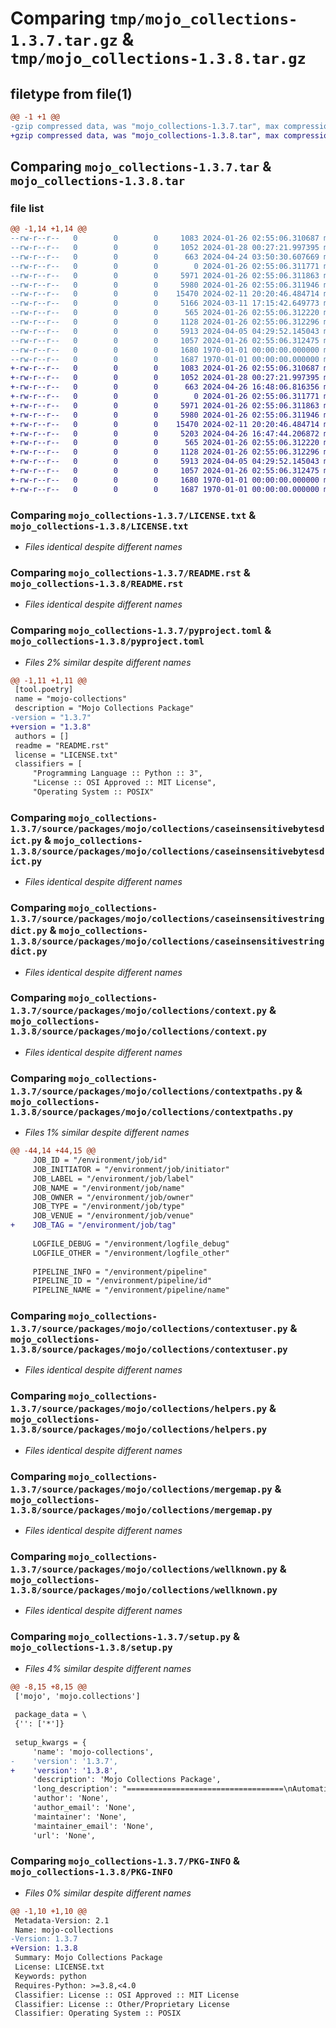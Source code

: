 # Comparing `tmp/mojo_collections-1.3.7.tar.gz` & `tmp/mojo_collections-1.3.8.tar.gz`

## filetype from file(1)

```diff
@@ -1 +1 @@
-gzip compressed data, was "mojo_collections-1.3.7.tar", max compression
+gzip compressed data, was "mojo_collections-1.3.8.tar", max compression
```

## Comparing `mojo_collections-1.3.7.tar` & `mojo_collections-1.3.8.tar`

### file list

```diff
@@ -1,14 +1,14 @@
--rw-r--r--   0        0        0     1083 2024-01-26 02:55:06.310687 mojo_collections-1.3.7/LICENSE.txt
--rw-r--r--   0        0        0     1052 2024-01-28 00:27:21.997395 mojo_collections-1.3.7/README.rst
--rw-r--r--   0        0        0      663 2024-04-24 03:50:30.607669 mojo_collections-1.3.7/pyproject.toml
--rw-r--r--   0        0        0        0 2024-01-26 02:55:06.311771 mojo_collections-1.3.7/source/packages/mojo/collections/__init__.py
--rw-r--r--   0        0        0     5971 2024-01-26 02:55:06.311863 mojo_collections-1.3.7/source/packages/mojo/collections/caseinsensitivebytesdict.py
--rw-r--r--   0        0        0     5980 2024-01-26 02:55:06.311946 mojo_collections-1.3.7/source/packages/mojo/collections/caseinsensitivestringdict.py
--rw-r--r--   0        0        0    15470 2024-02-11 20:20:46.484714 mojo_collections-1.3.7/source/packages/mojo/collections/context.py
--rw-r--r--   0        0        0     5166 2024-03-11 17:15:42.649773 mojo_collections-1.3.7/source/packages/mojo/collections/contextpaths.py
--rw-r--r--   0        0        0      565 2024-01-26 02:55:06.312220 mojo_collections-1.3.7/source/packages/mojo/collections/contextuser.py
--rw-r--r--   0        0        0     1128 2024-01-26 02:55:06.312296 mojo_collections-1.3.7/source/packages/mojo/collections/helpers.py
--rw-r--r--   0        0        0     5913 2024-04-05 04:29:52.145043 mojo_collections-1.3.7/source/packages/mojo/collections/mergemap.py
--rw-r--r--   0        0        0     1057 2024-01-26 02:55:06.312475 mojo_collections-1.3.7/source/packages/mojo/collections/wellknown.py
--rw-r--r--   0        0        0     1680 1970-01-01 00:00:00.000000 mojo_collections-1.3.7/setup.py
--rw-r--r--   0        0        0     1687 1970-01-01 00:00:00.000000 mojo_collections-1.3.7/PKG-INFO
+-rw-r--r--   0        0        0     1083 2024-01-26 02:55:06.310687 mojo_collections-1.3.8/LICENSE.txt
+-rw-r--r--   0        0        0     1052 2024-01-28 00:27:21.997395 mojo_collections-1.3.8/README.rst
+-rw-r--r--   0        0        0      663 2024-04-26 16:48:06.816356 mojo_collections-1.3.8/pyproject.toml
+-rw-r--r--   0        0        0        0 2024-01-26 02:55:06.311771 mojo_collections-1.3.8/source/packages/mojo/collections/__init__.py
+-rw-r--r--   0        0        0     5971 2024-01-26 02:55:06.311863 mojo_collections-1.3.8/source/packages/mojo/collections/caseinsensitivebytesdict.py
+-rw-r--r--   0        0        0     5980 2024-01-26 02:55:06.311946 mojo_collections-1.3.8/source/packages/mojo/collections/caseinsensitivestringdict.py
+-rw-r--r--   0        0        0    15470 2024-02-11 20:20:46.484714 mojo_collections-1.3.8/source/packages/mojo/collections/context.py
+-rw-r--r--   0        0        0     5203 2024-04-26 16:47:44.206872 mojo_collections-1.3.8/source/packages/mojo/collections/contextpaths.py
+-rw-r--r--   0        0        0      565 2024-01-26 02:55:06.312220 mojo_collections-1.3.8/source/packages/mojo/collections/contextuser.py
+-rw-r--r--   0        0        0     1128 2024-01-26 02:55:06.312296 mojo_collections-1.3.8/source/packages/mojo/collections/helpers.py
+-rw-r--r--   0        0        0     5913 2024-04-05 04:29:52.145043 mojo_collections-1.3.8/source/packages/mojo/collections/mergemap.py
+-rw-r--r--   0        0        0     1057 2024-01-26 02:55:06.312475 mojo_collections-1.3.8/source/packages/mojo/collections/wellknown.py
+-rw-r--r--   0        0        0     1680 1970-01-01 00:00:00.000000 mojo_collections-1.3.8/setup.py
+-rw-r--r--   0        0        0     1687 1970-01-01 00:00:00.000000 mojo_collections-1.3.8/PKG-INFO
```

### Comparing `mojo_collections-1.3.7/LICENSE.txt` & `mojo_collections-1.3.8/LICENSE.txt`

 * *Files identical despite different names*

### Comparing `mojo_collections-1.3.7/README.rst` & `mojo_collections-1.3.8/README.rst`

 * *Files identical despite different names*

### Comparing `mojo_collections-1.3.7/pyproject.toml` & `mojo_collections-1.3.8/pyproject.toml`

 * *Files 2% similar despite different names*

```diff
@@ -1,11 +1,11 @@
 [tool.poetry]
 name = "mojo-collections"
 description = "Mojo Collections Package"
-version = "1.3.7"
+version = "1.3.8"
 authors = []
 readme = "README.rst"
 license = "LICENSE.txt"
 classifiers = [
     "Programming Language :: Python :: 3",
     "License :: OSI Approved :: MIT License",
     "Operating System :: POSIX"
```

### Comparing `mojo_collections-1.3.7/source/packages/mojo/collections/caseinsensitivebytesdict.py` & `mojo_collections-1.3.8/source/packages/mojo/collections/caseinsensitivebytesdict.py`

 * *Files identical despite different names*

### Comparing `mojo_collections-1.3.7/source/packages/mojo/collections/caseinsensitivestringdict.py` & `mojo_collections-1.3.8/source/packages/mojo/collections/caseinsensitivestringdict.py`

 * *Files identical despite different names*

### Comparing `mojo_collections-1.3.7/source/packages/mojo/collections/context.py` & `mojo_collections-1.3.8/source/packages/mojo/collections/context.py`

 * *Files identical despite different names*

### Comparing `mojo_collections-1.3.7/source/packages/mojo/collections/contextpaths.py` & `mojo_collections-1.3.8/source/packages/mojo/collections/contextpaths.py`

 * *Files 1% similar despite different names*

```diff
@@ -44,14 +44,15 @@
     JOB_ID = "/environment/job/id"
     JOB_INITIATOR = "/environment/job/initiator"
     JOB_LABEL = "/environment/job/label"
     JOB_NAME = "/environment/job/name"
     JOB_OWNER = "/environment/job/owner"
     JOB_TYPE = "/environment/job/type"
     JOB_VENUE = "/environment/job/venue"
+    JOB_TAG = "/environment/job/tag"
 
     LOGFILE_DEBUG = "/environment/logfile_debug"
     LOGFILE_OTHER = "/environment/logfile_other"
 
     PIPELINE_INFO = "/environment/pipeline"
     PIPELINE_ID = "/environment/pipeline/id"
     PIPELINE_NAME = "/environment/pipeline/name"
```

### Comparing `mojo_collections-1.3.7/source/packages/mojo/collections/contextuser.py` & `mojo_collections-1.3.8/source/packages/mojo/collections/contextuser.py`

 * *Files identical despite different names*

### Comparing `mojo_collections-1.3.7/source/packages/mojo/collections/helpers.py` & `mojo_collections-1.3.8/source/packages/mojo/collections/helpers.py`

 * *Files identical despite different names*

### Comparing `mojo_collections-1.3.7/source/packages/mojo/collections/mergemap.py` & `mojo_collections-1.3.8/source/packages/mojo/collections/mergemap.py`

 * *Files identical despite different names*

### Comparing `mojo_collections-1.3.7/source/packages/mojo/collections/wellknown.py` & `mojo_collections-1.3.8/source/packages/mojo/collections/wellknown.py`

 * *Files identical despite different names*

### Comparing `mojo_collections-1.3.7/setup.py` & `mojo_collections-1.3.8/setup.py`

 * *Files 4% similar despite different names*

```diff
@@ -8,15 +8,15 @@
 ['mojo', 'mojo.collections']
 
 package_data = \
 {'': ['*']}
 
 setup_kwargs = {
     'name': 'mojo-collections',
-    'version': '1.3.7',
+    'version': '1.3.8',
     'description': 'Mojo Collections Package',
     'long_description': "===================================\nAutomation Mojo Collections Package\n===================================\nA package that contains specialized collections used for automation and configuration.\n\n===========================\nFeatures of this Repository\n===========================\n* Machine Setup\n* Virtual Environment Setup (Poetry)\n* PyPi Publishing\n* Sphinx Documentation\n\n=================\nCode Organization\n=================\n* .vscode - Common tasks\n* development - This is where the runtime environment scripts are located\n* repository-setup - Scripts for homing your repository and to your checkout and machine setup\n* userguide - Where you put your user guide\n* source/packages - Put your root folder here 'source/packages/(root-module-folder)'\n* source/sphinx - This is the Sphinx documentation folder\n* workspaces - This is where you add VSCode workspaces templates and where workspaces show up when homed.\n\n==========\nReferences\n==========\n\n- `User Guide <userguide/userguide.rst>`\n- `Coding Standards <userguide/10-00-coding-standards.rst>`\n",
     'author': 'None',
     'author_email': 'None',
     'maintainer': 'None',
     'maintainer_email': 'None',
     'url': 'None',
```

### Comparing `mojo_collections-1.3.7/PKG-INFO` & `mojo_collections-1.3.8/PKG-INFO`

 * *Files 0% similar despite different names*

```diff
@@ -1,10 +1,10 @@
 Metadata-Version: 2.1
 Name: mojo-collections
-Version: 1.3.7
+Version: 1.3.8
 Summary: Mojo Collections Package
 License: LICENSE.txt
 Keywords: python
 Requires-Python: >=3.8,<4.0
 Classifier: License :: OSI Approved :: MIT License
 Classifier: License :: Other/Proprietary License
 Classifier: Operating System :: POSIX
```

